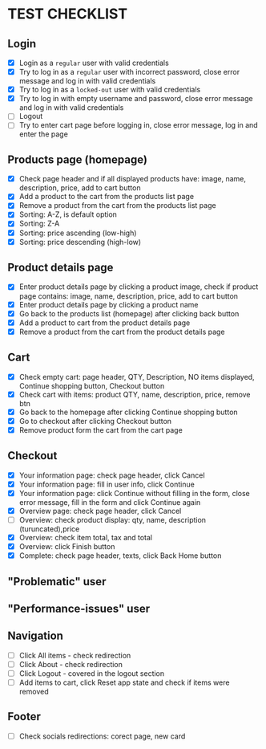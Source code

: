 # TEST CHECKLIST

## Login

- [x] Login as a `regular` user with valid credentials
- [x] Try to log in as a `regular` user with incorrect password, close error message and log in with valid credentials
- [x] Try to log in as a `locked-out` user with valid credentials
- [x] Try to log in with empty username and password, close error message and log in with valid credentials
- [ ] Logout
- [ ] Try to enter cart page before logging in, close error message, log in and enter the page

## Products page (homepage)

- [x] Check page header and if all displayed products have: image, name, description, price, add to cart button
- [x] Add a product to the cart from the products list page
- [x] Remove a product from the cart from the products list page
- [x] Sorting: A-Z, is default option
- [x] Sorting: Z-A
- [x] Sorting: price ascending (low-high)
- [x] Sorting: price descending (high-low)

## Product details page

- [x] Enter product details page by clicking a product image, check if product page contains: image, name, description, price, add to cart button
- [x] Enter product details page by clicking a product name
- [x] Go back to the products list (homepage) after clicking back button
- [x] Add a product to cart from the product details page
- [x] Remove a product from the cart from the product details page

## Cart

- [x] Check empty cart: page header, QTY, Description, NO items displayed, Continue shopping button, Checkout button
- [x] Check cart with items: product QTY, name, description, price, remove btn
- [x] Go back to the homepage after clicking Continue shopping button
- [x] Go to checkout after clicking Checkout button
- [x] Remove product form the cart from the cart page

## Checkout

- [x] Your information page: check page header, click Cancel
- [x] Your information page: fill in user info, click Continue
- [x] Your information page: click Continue without filling in the form, close error message, fill in the form and click Continue again
- [x] Overview page: check page header, click Cancel
- [ ] Overview: check product display: qty, name, description (turuncated),price
- [x] Overview: check item total, tax and total
- [x] Overview: click Finish button
- [x] Complete: check page header, texts, click Back Home button

## "Problematic" user

## "Performance-issues" user

## Navigation

- [ ] Click All items - check redirection
- [ ] Click About - check redirection
- [ ] Click Logout - covered in the logout section
- [ ] Add items to cart, click Reset app state and check if items were removed

## Footer

- [ ] Check socials redirections: corect page, new card
